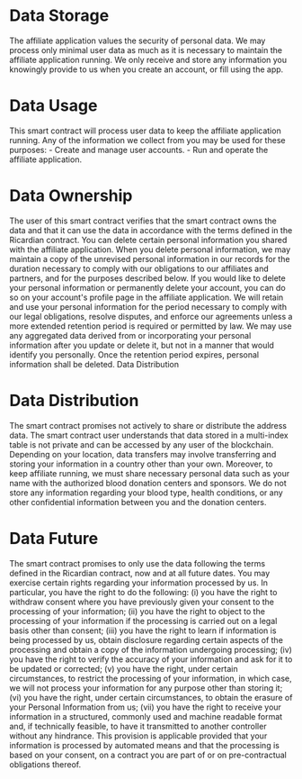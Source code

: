 <h1 class="clause">Data Storage</h1>
The affiliate application values the security of personal data. We may process only minimal user data as much as it is necessary to maintain the affiliate application running. We only receive and store any information you knowingly provide to us when you create an account, or fill using the app.

<h1 class="clause">Data Usage</h1>
This smart contract will process user data to keep the affiliate application running. Any of the information we collect from you may be used for these purposes:
 - Create and manage user accounts.
 - Run and operate the affiliate application.
 
<h1 class="clause">Data Ownership</h1>
The user of this smart contract verifies that the smart contract owns the data and that it can use the data in accordance with the terms defined in the Ricardian contract.
You can delete certain personal information you shared with the affiliate application. When you delete personal information, we may maintain a copy of the unrevised personal information in our records for the duration necessary to comply with our obligations to our affiliates and partners, and for the purposes described below. If you would like to delete your personal information or permanently delete your account, you can do so on your account's profile page in the affiliate application.
We will retain and use your personal information for the period necessary to comply with our legal obligations, resolve disputes, and enforce our agreements unless a more extended retention period is required or permitted by law. We may use any aggregated data derived from or incorporating your personal information after you update or delete it, but not in a manner that would identify you personally. Once the retention period expires, personal information shall be deleted. 
Data Distribution

<h1 class="clause">Data Distribution</h1>
The smart contract promises not actively to share or distribute the address data. The smart contract user understands that data stored in a multi-index table is not private and can be accessed by any user of the blockchain.
Depending on your location, data transfers may involve transferring and storing your information in a country other than your own. Moreover, to keep affiliate running, we must share necessary personal data such as your name with the authorized blood donation centers and sponsors. We do not store any information regarding your blood type, health conditions, or any other confidential information between you and the donation centers.

<h1 class="clause">Data Future</h1>
The smart contract promises to only use the data following the terms defined in the Ricardian contract, now and at all future dates. You may exercise certain rights regarding your information processed by us. In particular, you have the right to do the following: (i) you have the right to withdraw consent where you have previously given your consent to the processing of your information; (ii) you have the right to object to the processing of your information if the processing is carried out on a legal basis other than consent; (iii) you have the right to learn if information is being processed by us, obtain disclosure regarding certain aspects of the processing and obtain a copy of the information undergoing processing; (iv) you have the right to verify the accuracy of your information and ask for it to be updated or corrected; (v) you have the right, under certain circumstances, to restrict the processing of your information, in which case, we will not process your information for any purpose other than storing it; (vi) you have the right, under certain circumstances, to obtain the erasure of your Personal Information from us; (vii) you have the right to receive your information in a structured, commonly used and machine readable format and, if technically feasible, to have it transmitted to another controller without any hindrance. This provision is applicable provided that your information is processed by automated means and that the processing is based on your consent, on a contract you are part of or on pre-contractual obligations thereof.
